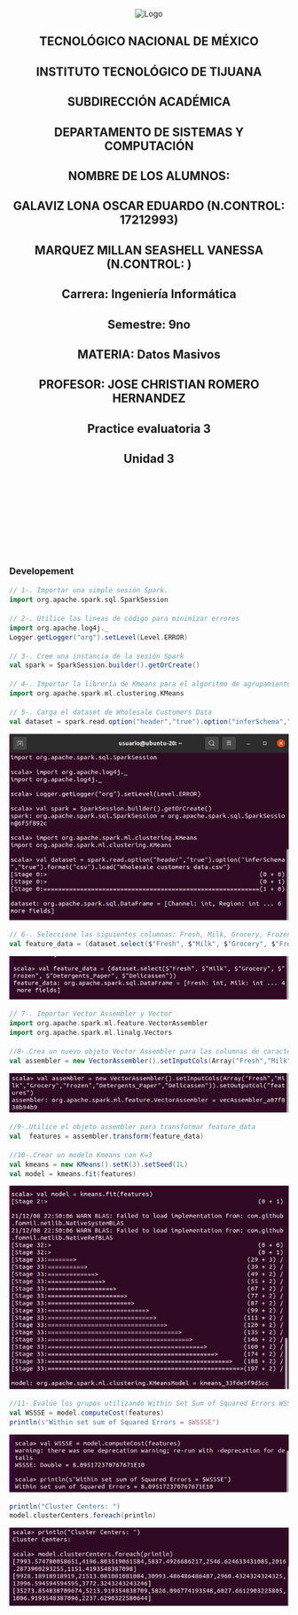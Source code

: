 <p align="center">
    <img alt="Logo" src="https://www.tijuana.tecnm.mx/wp-content/uploads/2021/08/liston-de-logos-oficiales-educacion-tecnm-FEB-2021.jpg" width=850 height=250>
</p>

<H2><p align="Center">TECNOLÓGICO NACIONAL DE MÉXICO</p></H2>

<H2><p align="Center">INSTITUTO TECNOLÓGICO DE TIJUANA</p></H2>

<H2><p align="Center">SUBDIRECCIÓN ACADÉMICA</p></H2>

<H2><p align="Center">DEPARTAMENTO DE SISTEMAS Y COMPUTACIÓN</p></H2>

<H2><p align="Center">NOMBRE DE LOS ALUMNOS: </p></H2>

<H2><p align="Center">GALAVIZ LONA OSCAR EDUARDO (N.CONTROL: 17212993)</p></H2>

<H2><p align="Center">MARQUEZ MILLAN SEASHELL VANESSA (N.CONTROL: ) </p></H2>

<H2><p align="Center">Carrera: Ingeniería Informática</p></H2>

<H2><p align="Center">Semestre: 9no </p></H2>

<H2><p align="Center">MATERIA: Datos Masivos</p></H2>

<H2><p align="Center">PROFESOR: JOSE CHRISTIAN ROMERO HERNANDEZ</p></H2>

<H2><p align="Center">Practice evaluatoria 3</p></H2>

<H2><p align="Center">Unidad 3</p></H2>

<br>
<br>
<br>
<br>
<br>
<br>
<br>
<br>

### Developement

```scala
// 1-. Importar una simple sesión Spark.
import org.apache.spark.sql.SparkSession

// 2-. Utilice las lineas de código para minimizar errores
import org.apache.log4j._
Logger.getLogger("org").setLevel(Level.ERROR)

// 3-. Cree una instancia de la sesión Spark
val spark = SparkSession.builder().getOrCreate()

// 4-. Importar la librería de Kmeans para el algoritmo de agrupamiento.
import org.apache.spark.ml.clustering.KMeans

// 5-. Carga el dataset de Wholesale Customers Data
val dataset = spark.read.option("header","true").option("inferSchema","true").format("csv").load("Wholesale customers data.csv")
```
<p>
<img alt="Logo" src="./../Unit-3/Media/Ex3-1.PNG" >
</p>

```scala
// 6-. Seleccione las siguientes columnas: Fresh, Milk, Grocery, Frozen, Detergents_Paper, Delicassen y llamar a este conjunto feature_data
val feature_data = (dataset.select($"Fresh", $"Milk", $"Grocery", $"Frozen", $"Detergents_Paper", $"Delicassen"))
```
<p>
<img alt="Logo" src="./../Unit-3/Media/Ex3-2.PNG" >
</p>

```scala
// 7-. Importar Vector Assembler y Vector
import org.apache.spark.ml.feature.VectorAssembler
import org.apache.spark.ml.linalg.Vectors

//8-.Crea un nuevo objeto Vector Assembler para las columnas de caracteristicas como un conjunto de entrada, recordando que no hay etiquetas
val assembler = new VectorAssembler().setInputCols(Array("Fresh","Milk","Grocery","Frozen","Detergents_Paper","Delicassen")).setOutputCol("features")
```
<p>
<img alt="Logo" src="./../Unit-3/Media/Ex3-3.PNG" >
</p>

```scala
//9-.Utilice el objeto assembler para transformar feature_data
val  features = assembler.transform(feature_data)

//10-.Crear un modelo Kmeans con K=3
val kmeans = new KMeans().setK(3).setSeed(1L) 
val model = kmeans.fit(features)
```

<p>
<img alt="Logo" src="./../Unit-3/Media/Ex3-4.PNG" >
</p>

```scala
//11-.Evalúe los grupos utilizando Within Set Sum of Squared Errors WSSSE e imprima los centroides.
val WSSSE = model.computeCost(features)
println(s"Within set sum of Squared Errors = $WSSSE")
```
<p>
<img alt="Logo" src="./../Unit-3/Media/Ex3-5.PNG" >
</p>

```scala
println("Cluster Centers: ") 
model.clusterCenters.foreach(println)
```
<p>
<img alt="Logo" src="./../Unit-3/Media/Ex3-6.PNG" >
</p>
